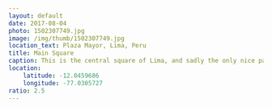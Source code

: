 ```yaml
---
layout: default
date: 2017-08-04
photo: 1502307749.jpg
image: /img/thumb/1502307749.jpg
location_text: Plaza Mayor, Lima, Peru
title: Main Square
caption: This is the central square of Lima, and sadly the only nice part of the big capital. As a friend told me, it's a nice city to live in not visit.
location:
    latitude: -12.0459686
    longitude: -77.0305727
ratio: 2.5
---
```

